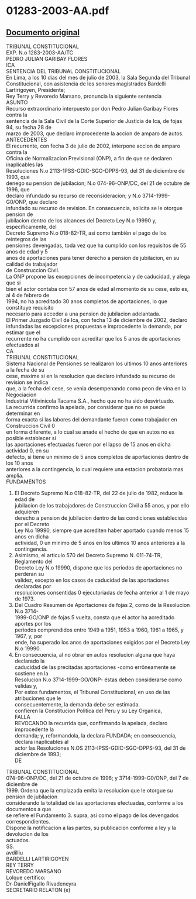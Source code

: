 
01283-2003-AA.pdf
=================
  
[Documento original](https://tc.gob.pe/jurisprudencia/2003/01283-2003-AA.pdf)  
---  
TRIBUNAL CONSTITUCIONAL  
EXP. N.o 1283-2003-AA/TC  
PEDRO JULIAN GARIBAY FLORES  
ICA  
SENTENCIA DEL TRIBUNAL CONSTITUCIONAL  
En Lima, a los 10 dias del mes de julio de 2003, la Sala Segunda del Tribunal  
Constitucional, con asistencia de los senores magistrados Bardelli Lartirigoyen, Presidente;  
Rey Terry y Revoredo Marsano, pronuncia la siguiente sentencia  
ASUNTO  
Recurso extraordinario interpuesto por don Pedro Julian Garibay Flores contra la  
sentencia de la Sala Civil de la Corte Superior de Justicia de Ica, de fojas 94, su fecha 28 de  
marzo de 2003, que declaro improcedente la accion de amparo de autos.  
ANTECEDENTES  
El recurrente, con fecha 3 de julio de 2002, interpone accion de amparo contra la  
Oficina de Normalizacion Previsional (ONP), a fin de que se declaren inaplicables las  
Resoluciones N.o 2113-1PSS-GDIC-SGO-DPPS-93, del 31 de diciembre de 1993, que  
denego su pension de jubilacion; N.o 074-96-ONP/DC, del 21 de octubre de 1996, que  
declaro infundado su recurso de reconsideracion; y N.o 3714-1999-G0/ONP, que declaro  
infundado su recurso de revision. En consecuencia, solicita se le otorgue pension de  
jubilacion dentro de los alcances del Decreto Ley N.o 19990 y, especificamente, del  
Decreto Supremo N.o 018-82-TR, asi como también el pago de los reintegros de las  
pensiones devengadas, toda vez que ha cumplido con los requisitos de 55 anos de edad y 5  
anos de aportaciones para tener derecho a pension de jubilacion, en su calidad de trabajador  
de Construccion Civil.  
La ONP propone las excepciones de incompetencia y de caducidad, y alega que si  
bien el actor contaba con 57 anos de edad al momento de su cese, esto es, al 4 de febrero de  
1994, no ha acreditado 30 anos completos de aportaciones, lo que constituye requisito  
necesario para acceder a una pension de jubilacion adelantada.  
El Primer Juzgado Civil de Ica, con fecha 13 de diciembre de 2002, declaro  
infundadas las excepciones propuestas e improcedente la demanda, por estimar que el  
recurrente no ha cumplido con acreditar que los 5 anos de aportaciones efectuados al  
CA  
TRIBUNAL CONSTITUCIONAL  
Sistema Nacional de Pensiones se realizaron los ultimos 10 anos anteriores a la fecha de su  
cese, maxime si en la resolucion que declaro infundado su recurso de revision se indica  
que, a la fecha del cese, se venia desempenando como peon de vina en la Negociacion  
Industrial Vitivinicola Tacama S.A., hecho que no ha sido desvirtuado.  
La recurrida confirmo la apelada, por considerar que no se puede determinar en  
forma exacta si las labores del demandante fueron como trabajador en Construccion Civil 0  
en forma diferente, a lo cual se anade el hecho de que en autos no es posible establecer si  
las aportaciones efectuadas fueron por el lapso de 15 anos en dicha actividad 0, en su  
defecto, si tiene un minimo de 5 anos completos de aportaciones dentro de los 10 anos  
anteriores a la contingencia, lo cual requiere una estacion probatoria mas amplia.  
FUNDAMENTOS  
1. El Decreto Supremo N.o 018-82-TR, del 22 de julio de 1982, reduce la edad de  
jubilacion de los trabajadores de Construccion Civil a 55 anos, y por ello adquieren  
derecho a pension de jubilacion dentro de las condiciones establecidas por el Decreto  
Ley N.o 19990, siempre que acrediten haber aportado cuando menos 15 anos en dicha  
actividad, 0 un minimo de 5 anos en los ultimos 10 anos anteriores a la contingencia.  
2. Asimismo, el articulo 570 del Decreto Supremo N. 011-74-TR, Reglamento del  
Decreto Ley N.o 19990, dispone que los periodos de aportaciones no perderan su  
validez, excepto en los casos de caducidad de las aportaciones declaradas por  
resoluciones consentidas 0 ejecutoriadas de fecha anterior al 1 de mayo de 1973.  
3. Del Cuadro Resumen de Aportaciones de fojas 2, como de la Resolucion N.o 3714-  
1999-GO/ONP de fojas 5 vuelta, consta que el actor ha acreditado aportes por los  
periodos comprendidos entre 1949 a 1951, 1953 a 1960, 1961 a 1965, y 1967, y, por  
ende, ha superado los anos de aportaciones exigidos por el Decreto Ley N.o 19990.  
4. En consecuencia, al no obrar en autos resolucion alguna que haya declarado la  
caducidad de las precitadas aportaciones -como errôneamente se sostiene en la  
Resolucion N.o 3714-1999-GO/ONP- éstas deben considerarse como validas y,  
Por estos fundamentos, el Tribunal Constitucional, en uso de las atribuciones que le  
consecuentemente, la demanda debe ser estimada.  
confieren la Constitucion Politica del Peru y su Ley Organica,  
FALLA  
REVOCANDO la recurrida que, confirmando la apelada, declaro improcedente la  
demanda; y, reformandola, la declara FUNDADA; en consecuencia, declara inaplicables al  
actor las Resoluciones N.OS 2113-IPSS-GDIC-SGO-DPPS-93, del 31 de diciembre de 1993;  
DE  
  
TRIBUNAL CONSTITUCIONAL  
074-96-ONP/DC, del 21 de octubre de 1996; y 3714-1999-G0/ONP, del 7 de diciembre de  
1999. Ordena que la emplazada emita la resolucion que le otorgue su pension de jubilacion  
considerando la totalidad de las aportaciones efectuadas, conforme a los documentos a que  
se refiere el Fundamento 3. supra, asi como el pago de los devengados correspondientes.  
Dispone la notificacion a las partes, su publicacion conforme a ley y la devolucion de los  
actuados.  
SS.  
avdilliu  
BARDELLI LARTIRIGOYEN  
REY TERRY  
REVOREDO MARSANO  
Lolque certifico:  
Dr-DanielFigallo Rivadeneyra  
SECRETARIO RELATON (e)
